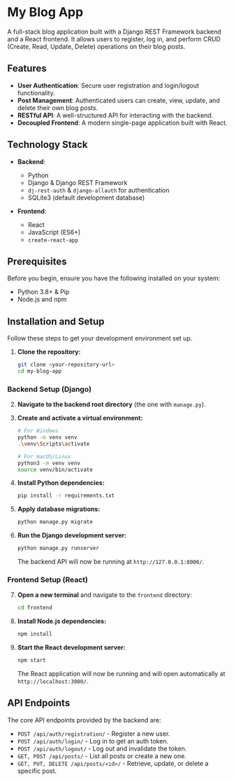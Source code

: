 # My Blog App

A full-stack blog application built with a Django REST Framework backend and a React frontend. It allows users to register, log in, and perform CRUD (Create, Read, Update, Delete) operations on their blog posts.

## Features

*   **User Authentication**: Secure user registration and login/logout functionality.
*   **Post Management**: Authenticated users can create, view, update, and delete their own blog posts.
*   **RESTful API**: A well-structured API for interacting with the backend.
*   **Decoupled Frontend**: A modern single-page application built with React.

## Technology Stack

*   **Backend**:
    *   Python
    *   Django & Django REST Framework
    *   `dj-rest-auth` & `django-allauth` for authentication
    *   SQLite3 (default development database)

*   **Frontend**:
    *   React
    *   JavaScript (ES6+)
    *   `create-react-app`

## Prerequisites

Before you begin, ensure you have the following installed on your system:
*   Python 3.8+ & Pip
*   Node.js and npm

## Installation and Setup

Follow these steps to get your development environment set up.

1.  **Clone the repository:**
    ```bash
    git clone <your-repository-url>
    cd my-blog-app
    ```

### Backend Setup (Django)

2.  **Navigate to the backend root directory** (the one with `manage.py`).

3.  **Create and activate a virtual environment:**
    ```bash
    # For Windows
    python -m venv venv
    .\venv\Scripts\activate

    # For macOS/Linux
    python3 -m venv venv
    source venv/bin/activate
    ```

4.  **Install Python dependencies:**
    ```bash
    pip install -r requirements.txt
    ```

5.  **Apply database migrations:**
    ```bash
    python manage.py migrate
    ```

6.  **Run the Django development server:**
    ```bash
    python manage.py runserver
    ```
    The backend API will now be running at `http://127.0.0.1:8000/`.

### Frontend Setup (React)

7.  **Open a new terminal** and navigate to the `frontend` directory:
    ```bash
    cd frontend
    ```

8.  **Install Node.js dependencies:**
    ```bash
    npm install
    ```

9.  **Start the React development server:**
    ```bash
    npm start
    ```
    The React application will now be running and will open automatically at `http://localhost:3000/`.

## API Endpoints

The core API endpoints provided by the backend are:

*   `POST /api/auth/registration/` - Register a new user.
*   `POST /api/auth/login/` - Log in to get an auth token.
*   `POST /api/auth/logout/` - Log out and invalidate the token.
*   `GET, POST /api/posts/` - List all posts or create a new one.
*   `GET, PUT, DELETE /api/posts/<id>/` - Retrieve, update, or delete a specific post.